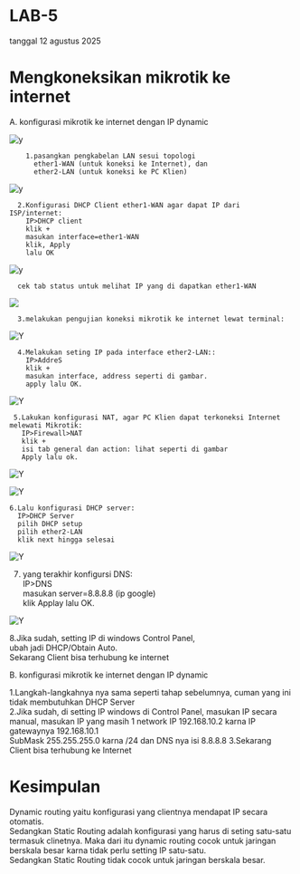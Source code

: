 # LAB-5
tanggal 12 agustus 2025 
# Mengkoneksikan mikrotik ke internet  
A. konfigurasi mikrotik ke internet dengan IP dynamic
  
![y](TOPOLOGIdym.PNG)

        1.pasangkan pengkabelan LAN sesui topologi 
          ether1-WAN (untuk koneksi ke Internet), dan
          ether2-LAN (untuk koneksi ke PC Klien)

![y](LAB.PNG)

      2.Konfigurasi DHCP Client ether1-WAN agar dapat IP dari ISP/internet:
        IP>DHCP client
        klik +
        masukan interface=ether1-WAN  
        klik, Apply   
        lalu OK  

![y](LAB1.PNG)

      cek tab status untuk melihat IP yang di dapatkan ether1-WAN  

![](LAB2.PNG)

      3.melakukan pengujian koneksi mikrotik ke internet lewat terminal:  

![Y](LAB3.PNG)

      4.Melakukan seting IP pada interface ether2-LAN::  
        IP>AddreS  
        klik +   
        masukan interface, address seperti di gambar.  
        apply lalu OK. 
     
![Y](LAB4.PNG) 

     5.Lakukan konfigurasi NAT, agar PC Klien dapat terkoneksi Internet melewati Mikrotik:  
       IP>Firewall>NAT  
       klik +  
       isi tab general dan action: lihat seperti di gambar  
       Apply lalu ok.

![Y](LAB5.PNG)

![Y](LAB5.1.PNG)


    6.Lalu konfigurasi DHCP server:  
      IP>DHCP Server  
      pilih DHCP setup   
      pilih ether2-LAN   
      klik next hingga selesai  

![Y](LAB7.PNG)

   7. yang terakhir konfigursi DNS:  
      IP>DNS   
      masukan server=8.8.8.8 (ip google)  
      klik Applay lalu OK.

![Y](labdns.PNG)

  8.Jika sudah, setting IP di windows Control Panel,  
    ubah jadi DHCP/Obtain Auto.  
    Sekarang Client bisa terhubung ke internet

B. konfigurasi mikrotik ke internet dengan IP dynamic

1.Langkah-langkahnya nya sama seperti tahap sebelumnya, cuman yang ini tidak membutuhkan DHCP Server  
2.Jika sudah, di setting IP windows di Control Panel, masukan IP secara manual, 
  masukan IP yang masih 1 network IP 192.168.10.2 karna IP gatewaynya 192.168.10.1  
  SubMask 255.255.255.0 karna /24 dan DNS nya isi 8.8.8.8
3.Sekarang Client bisa terhubung ke Internet

# Kesimpulan
Dynamic routing yaitu konfigurasi yang clientnya mendapat IP secara otomatis.  
Sedangkan Static Routing adalah konfigurasi yang harus di seting satu-satu termasuk clinetnya.
Maka dari itu dynamic routing cocok untuk jaringan berskala besar karna tidak perlu setting IP satu-satu.  
Sedangkan Static Routing tidak cocok untuk jaringan berskala besar.



